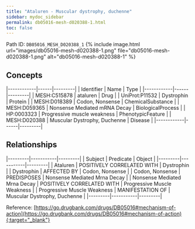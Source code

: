 ```yaml
---
title: "Ataluren - Muscular dystrophy, duchenne"
sidebar: mydoc_sidebar
permalink: db05016-mesh-d020388-1.html
toc: false 
---
```



Path ID: `DB05016_MESH_D020388_1`
{% include image.html url="images/db05016-mesh-d020388-1.png" file="db05016-mesh-d020388-1.png" alt="db05016-mesh-d020388-1" %}

## Concepts

|------------|------|---------|
| Identifier | Name | Type    |
|------------|------|---------|
| MESH:C515878 | ataluren | Drug |
| UniProt:P11532 | Dystrophin | Protein |
| MESH:D018389 | Codon, Nonsense | ChemicalSubstance |
| MESH:D059365 | Nonsense Mediated mRNA Decay | BiologicalProcess |
| HP:0003323 | Progressive muscle weakness | PhenotypicFeature |
| MESH:D020388 | Muscular Dystrophy, Duchenne | Disease |
|------------|------|---------|

## Relationships

|---------|-----------|---------|
| Subject | Predicate | Object  |
|---------|-----------|---------|
| Ataluren | POSITIVELY CORRELATED WITH | Dystrophin |
| Dystrophin | AFFECTED BY | Codon, Nonsense |
| Codon, Nonsense | PREDISPOSES | Nonsense Mediated Mrna Decay |
| Nonsense Mediated Mrna Decay | POSITIVELY CORRELATED WITH | Progressive Muscle Weakness |
| Progressive Muscle Weakness | MANIFESTATION OF | Muscular Dystrophy, Duchenne |
|---------|-----------|---------|

Reference: [https://go.drugbank.com/drugs/DB05016#mechanism-of-action](https://go.drugbank.com/drugs/DB05016#mechanism-of-action){:target="_blank"}